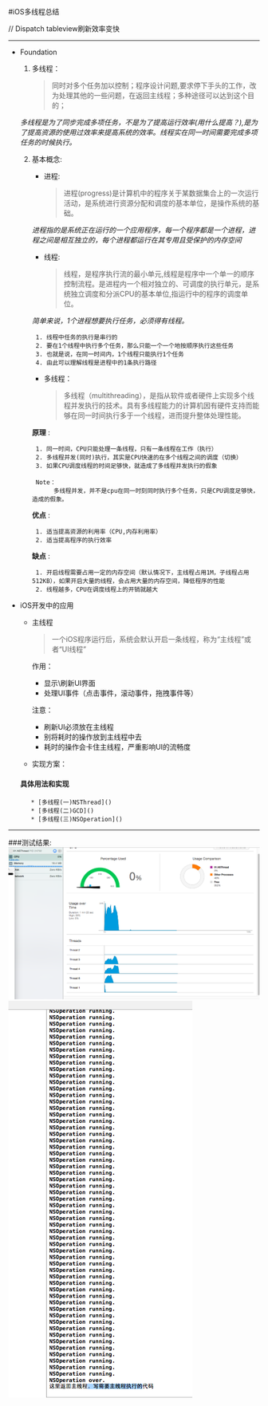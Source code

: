 #iOS多线程总结 

// Dispatch tableview刷新效率变快

***
 * Foundation
	1. 多线程：
		> 同时对多个任务加以控制；程序设计问题,要求停下手头的工作，改为处理其他的一些问题，在返回主线程；多种途径可以达到这个目的；	

	 *多线程是为了同步完成多项任务，不是为了提高运行效率(用什么提高？),是为了提高资源的使用过效率来提高系统的效率。线程实在同一时间需要完成多项任务的时候执行。*
	 
	2. 基本概念:
		* 进程:
		
			> 进程(progress)是计算机中的程序关于某数据集合上的一次运行活动，是系统进行资源分配和调度的基本单位，是操作系统的基础。

		*进程指的是系统正在运行的一个应用程序，每一个程序都是一个进程，进程之间是相互独立的，每个进程都运行在其专用且受保护的内存空间*
		
		* 线程: 
			
			> 线程，是程序执行流的最小单元,线程是程序中一个单一的顺序控制流程。是进程内一个相对独立的、可调度的执行单元，是系统独立调度和分派CPU的基本单位,指运行中的程序的调度单位。

		*简单来说，1个进程想要执行任务，必须得有线程。*
		
			1. 线程中任务的执行是串行的
			2. 要在1个线程中执行多个任务，那么只能一个一个地按顺序执行这些任务
			3. 也就是说，在同一时间内，1个线程只能执行1个任务
			4. 由此可以理解线程是进程中的1条执行路径
		
		* 多线程：
		
			> 多线程（multithreading），是指从软件或者硬件上实现多个线程并发执行的技术。具有多线程能力的计算机因有硬件支持而能够在同一时间执行多于一个线程，进而提升整体处理性能。

		**原理** :
		
		 	1. 同一时间，CPU只能处理一条线程，只有一条线程在工作（执行）
		 	2. 多线程并发(同时)执行，其实是CPU快速的在多个线程之间的调度（切换）
		 	3. 如果CPU调度线程的时间足够快，就造成了多线程并发执行的假象
		 	
		 	Note：
				 多线程并发，并不是cpu在同一时刻同时执行多个任务，只是CPU调度足够快，造成的假象。 
		 	
		 **优点** :
		 
		 	1. 适当提高资源的利用率（CPU,内存利用率）
		 	2. 适当提高程序的执行效率
		 	
		 **缺点** :
		 
		 	1. 开启线程需要占用一定的内存空间（默认情况下，主线程占用1M，子线程占用512KB），如果开启大量的线程，会占用大量的内存空间，降低程序的性能
		 	2. 线程越多，CPU在调度线程上的开销就越大


* iOS开发中的应用
	- 主线程
	
		> 一个iOS程序运行后，系统会默认开启一条线程，称为“主线程”或者“UI线程”

		作用：
		
		* 显示\刷新UI界面
		* 处理UI事件（点击事件，滚动事件，拖拽事件等）
		
		注意：
	
		* 刷新UI必须放在主线程
		* 别将耗时的操作放到主线程中去
		* 耗时的操作会卡住主线程，严重影响UI的流畅度
	
	- 实现方案：

	#### 具体用法和实现

		 * [多线程(一)NSThread]()
		 * [多线程(二)GCD]()
		 * [多线程(三)NSOperation]()

***
###测试结果:
![图片1](/13.iOS系统机制/Resource/2.png)
![图片2](/13.iOS系统机制/Resource/1.png)

